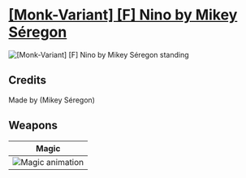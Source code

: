 # [\[Monk-Variant\] \[F\] Nino by Mikey Séregon](./)
 

<img src="./6.%20Magic/Magic_000.png" alt="[Monk-Variant] [F] Nino by Mikey Séregon standing" />

## Credits

Made by (Mikey Séregon)

## Weapons
 

|Magic |
|  :---: |
| <img alt="Magic animation" src="./6.%20Magic/Magic.gif" /> |

